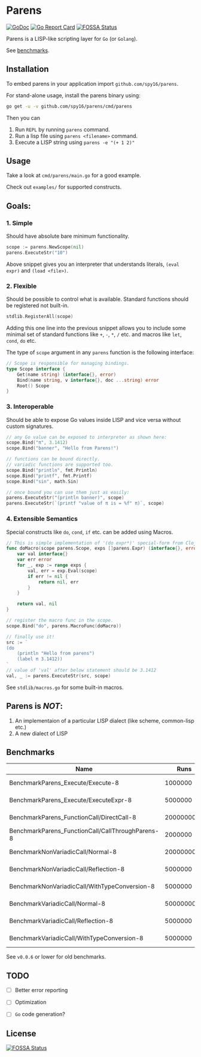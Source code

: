 # Parens

[![GoDoc](https://godoc.org/github.com/spy16/parens?status.svg)](https://godoc.org/github.com/spy16/parens) [![Go Report Card](https://goreportcard.com/badge/github.com/spy16/parens)](https://goreportcard.com/report/github.com/spy16/parens)
[![FOSSA Status](https://app.fossa.io/api/projects/git%2Bgithub.com%2Fspy16%2Fparens.svg?type=shield)](https://app.fossa.io/projects/git%2Bgithub.com%2Fspy16%2Fparens?ref=badge_shield)

Parens is a LISP-like scripting layer for `Go` (or `Golang`).

See [benchmarks](#benchmarks).

## Installation

To embed parens in your application import `github.com/spy16/parens`.

For stand-alone usage, install the parens binary using:

```bash
go get -u -v github.com/spy16/parens/cmd/parens
```

Then you can

1. Run `REPL` by running `parens` command.
2. Run a lisp file using `parens <filename>` command.
3. Execute a LISP string using `parens -e "(+ 1 2)"`


## Usage

Take a look at `cmd/parens/main.go` for a good example.

Check out `examples/` for supported constructs.

## Goals:

### 1. Simple

Should have absolute bare minimum functionality.

```go
scope := parens.NewScope(nil)
parens.ExecuteStr("10")
```

Above snippet gives you an interpreter that understands literals, `(eval expr)`
and `(load <file>)`.

### 2. Flexible

Should be possible to control what is available. Standard functions should be registered
not built-in.

```go
stdlib.RegisterAll(scope)
```

Adding this one line into the previous snippet allows you to include some minimal set
of standard functions like `+`, `-`, `*`, `/` etc. and macros like `let`, `cond`, `do`
etc.

The type of `scope` argument in any `parens` function is the following interface:

```go
// Scope is responsible for managing bindings.
type Scope interface {
	Get(name string) (interface{}, error)
	Bind(name string, v interface{}, doc ...string) error
	Root() Scope
}
```


### 3. Interoperable

Should be able to expose Go values inside LISP and vice versa without custom signatures.

```go
// any Go value can be exposed to interpreter as shown here:
scope.Bind("π", 3.1412)
scope.Bind("banner", "Hello from Parens!")

// functions can be bound directly.
// variadic functions are supported too.
scope.Bind("println", fmt.Println)
scope.Bind("printf", fmt.Printf)
scope.Bind("sin", math.Sin)

// once bound you can use them just as easily:
parens.ExecuteStr("(println banner)", scope)
parens.ExecuteStr(`(printf "value of π is = %f" π)`, scope)
```


### 4. Extensible Semantics

Special constructs like `do`, `cond`, `if` etc. can be added using Macros.

```go
// This is simple implementation of '(do expr*)' special-form from Clojure!
func doMacro(scope parens.Scope, exps []parens.Expr) (interface{}, error) {
    var val interface{}
    var err error
    for _, exp := range exps {
        val, err = exp.Eval(scope)
        if err != nil {
            return nil, err
        }
    }

    return val, nil
}

// register the macro func in the scope.
scope.Bind("do", parens.MacroFunc(doMacro))

// finally use it!
src := `
(do
    (println "Hello from parens")
    (label π 3.1412))
`
// value of 'val' after below statement should be 3.1412
val, _ := parens.ExecuteStr(src, scope)

```

See `stdlib/macros.go` for some built-in macros.

## Parens is *NOT*:

1. An implementaion of a particular LISP dialect (like scheme, common-lisp etc.)
2. A new dialect of LISP


## Benchmarks

| Name                                             | Runs       | Time       | Memory   | Allocations  |
| ------------------------------------------------ | ---------- | ---------- | -------- | ------------ |
| BenchmarkParens_Execute/Execute-8                | 1000000    | 1569 ns/op | 448 B/op | 21 allocs/op |
| BenchmarkParens_Execute/ExecuteExpr-8            | 5000000    | 329 ns/op  | 112 B/op | 5 allocs/op  |
| BenchmarkParens_FunctionCall/DirectCall-8        | 2000000000 | 0.29 ns/op | 0 B/op   | 0 allocs/op  |
| BenchmarkParens_FunctionCall/CallThroughParens-8 | 2000000    | 827 ns/op  | 224 B/op | 9 allocs/op  |
| BenchmarkNonVariadicCall/Normal-8                | 2000000000 | 0.28 ns/op | 0 B/op   | 0 allocs/op  |
| BenchmarkNonVariadicCall/Reflection-8            | 5000000    | 370 ns/op  | 104 B/op | 4 allocs/op  |
| BenchmarkNonVariadicCall/WithTypeConversion-8    | 5000000    | 367 ns/op  | 104 B/op | 4 allocs/op  |
| BenchmarkVariadicCall/Normal-8                   | 500000000  | 3.22 ns/op | 0 B/op   | 0 allocs/op  |
| BenchmarkVariadicCall/Reflection-8               | 5000000    | 366 ns/op  | 104 B/op | 4 allocs/op  |
| BenchmarkVariadicCall/WithTypeConversion-8       | 5000000    | 347 ns/op  | 104 B/op | 4 allocs/op  |

See `v0.0.6` or lower for old benchmarks.

## TODO

- [ ] Better error reporting
- [ ] Optimization
- [ ] `Go` code generation?


## License
[![FOSSA Status](https://app.fossa.io/api/projects/git%2Bgithub.com%2Fspy16%2Fparens.svg?type=large)](https://app.fossa.io/projects/git%2Bgithub.com%2Fspy16%2Fparens?ref=badge_large)
